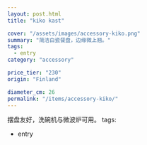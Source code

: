 ```yaml
---
layout: post.html
title: "kiko kast"

cover: "/assets/images/accessory-kiko.png"
summary: "简洁白瓷餐盘，边缘微上翘。"
tags:
  - entry
category: "accessory"

price_tier: "230"
origin: "Finland"

diameter_cm: 26
permalink: "/items/accessory-kiko/"
---
```

摆盘友好，洗碗机与微波炉可用。
tags:
  - entry
